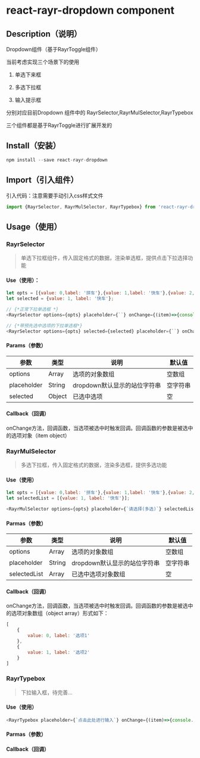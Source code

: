 # react-rayr-dropdown component

## Description（说明）

Dropdown组件（基于RayrToggle组件）

当前考虑实现三个场景下的使用

1. 单选下来框

2. 多选下拉框

3. 输入提示框

分别对应目前Dropdown 组件中的 RayrSelector,RayrMulSelector,RayrTypebox

三个组件都是基于RayrToggle进行扩展开发的

## Install（安装）

```javascript
npm install --save react-rayr-dropdown
```

## Import（引入组件）

引入代码：注意需要手动引入css样式文件

```javascript
import {RayrSelector, RayrMulSelector, RayrTypebox} from 'react-rayr-dropdown';
```


## Usage（使用）

### RayrSelector

> 单选下拉框组件，传入固定格式的数据，渲染单选框，提供点击下拉选择功能

#### Use（使用）：

```javascript
let opts = [{value: 0,label: '拼车'},{value: 1,label: '快车'},{value: 2,label: '优享'}];
let selected = {value: 1, label: '快车'};

// {*正常下拉单选框 *}
<RayrSelector options={opts} placeholder={``} onChange={(item)=>{console.log(item)}} />

// {*带预先选中选项的下拉单选框*} 
<RayrSelector options={opts} selected={selected} placeholder={``} onChange={(item)=>{console.log(item)}} />

```

#### Params（参数）

| 参数 | 类型 | 说明 | 默认值 |
| ----| ----| ----| ------|
| options | Array | 选项的对象数组 | 空数组 |
| placeholder | String | dropdown默认显示的站位字符串 | 空字符串 |
| selected | Object | 已选中选项 | 空 |

#### Callback（回调）

onChange方法，回调函数，当选项被选中时触发回调。回调函数的参数是被选中的选项对象（item object）


### RayrMulSelector

> 多选下拉框，传入固定格式的数据，渲染多选框，提供多选功能

#### Use（使用）

```javascript
let opts = [{value: 0,label: '拼车'},{value: 1,label: '快车'},{value: 2,label: '优享'}];
let selectedList = [{value: 1, label: '快车'}];

<RayrMulSelector options={opts} placeholder={`请选择(多选)`} selectedList={selected} onChange={(item)=>{console.log(item)}} />
```

#### Parmas（参数）

| 参数 | 类型 | 说明 | 默认值 |
| ----| ----| ----| ------|
| options | Array | 选项的对象数组 | 空数组 |
| placeholder | String | dropdown默认显示的站位字符串 | 空字符串 |
| selectedList | Array | 已选中选项对象数组 | 空 |

#### Callback（回调）

onChange方法，回调函数，当选项被选中时触发回调。回调函数的参数是被选中的选项对象数组（object array）形式如下：

```javascript
[
    {
        value: 0, label: '选项1'
    },
    {
        value: 1, label: '选项2'
    }
]
```

### RayrTypebox

> 下拉输入框，待完善...

#### Use（使用）

```javascript
<RayrTypebox placeholder={`点击此处进行输入`} onChange={(item)=>{console.log(item)}} onTypeChange={this.inputChange.bind(this)} />
```

#### Parmas（参数）


#### Callback（回调）